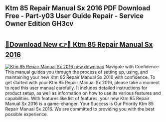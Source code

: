 ## Ktm 85 Repair Manual Sx 2016 PDF Download Free - Part-y03 User Guide Repair - Service Owner Edition GH3cv

# <h2><a href="http://bc67308.oget.top/?id=Ktm+85+Repair+Manual+Sx+2016">🔗Download New 👉🔴 Ktm 85 Repair Manual Sx 2016</a></h2>

[![Ktm 85 Repair Manual Sx 2016 new download](https://i.imgur.com/5g1atiW.png)](http://bc67308.oget.top/?id=Ktm+85+Repair+Manual+Sx+2016)
Navigate with Confidence This manual guides you through the process of setting up, using, and maintaining your new Ktm 85 Repair Manual Sx 2016 with confidence. To get started with your Ktm 85 Repair Manual Sx 2016, please take a moment to read this user manual carefully. It includes detailed instructions for product setup, as well as information on how to use its various features and capabilities. With features like list of features, your new Ktm 85 Repair Manual Sx 2016 is a game-changer. Your Success is Our Priority Ktm 85 Repair Manual Sx 2016. We are committed to providing you with the best possible experience.
